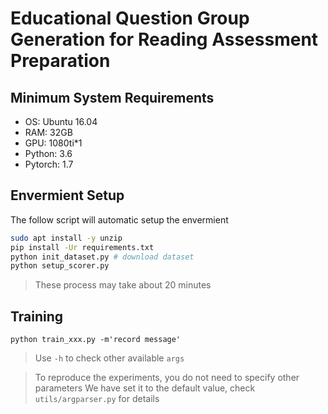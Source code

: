 # Educational Question Group Generation for Reading Assessment Preparation
## Minimum System Requirements
- OS: Ubuntu 16.04
- RAM: 32GB
- GPU: 1080ti*1
- Python: 3.6
- Pytorch: 1.7

## Envermient Setup
The follow script will automatic setup the envermient
```bash
sudo apt install -y unzip
pip install -Ur requirements.txt
python init_dataset.py # download dataset
python setup_scorer.py
```
> These process may take about 20 minutes

## Training
```
python train_xxx.py -m'record message'
```
> Use `-h` to check other available `args`

> To reproduce the experiments, you do not need to specify other parameters
> We have set it to the default value, check `utils/argparser.py` for details
